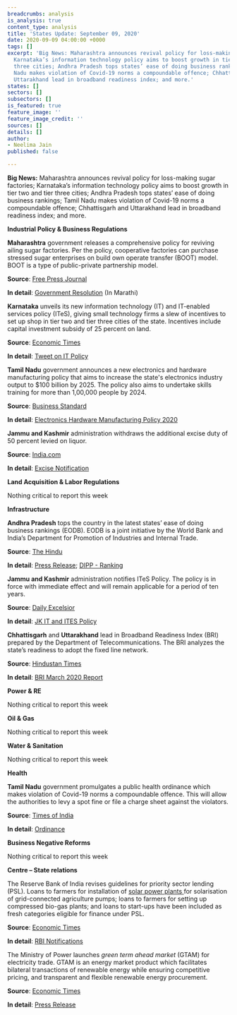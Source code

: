 ```yaml
---
breadcrumbs: analysis
is_analysis: true
content_type: analysis
title: 'States Update: September 09, 2020'
date: 2020-09-09 04:00:00 +0000
tags: []
excerpt: 'Big News: Maharashtra announces revival policy for loss-making sugar factories;
  Karnataka’s information technology policy aims to boost growth in tier two and tier
  three cities; Andhra Pradesh tops states’ ease of doing business rankings; Tamil
  Nadu makes violation of Covid-19 norms a compoundable offence; Chhattisgarh and
  Uttarakhand lead in broadband readiness index; and more.'
states: []
sectors: []
subsectors: []
is_featured: true
feature_image: ''
feature_image_credit: ''
sources: []
details: []
author:
- Neelima Jain
published: false

---
```

**Big News:** Maharashtra announces revival policy for loss-making sugar factories; Karnataka’s information technology policy aims to boost growth in tier two and tier three cities; Andhra Pradesh tops states’ ease of doing business rankings; Tamil Nadu makes violation of Covid-19 norms a compoundable offence; Chhattisgarh and Uttarakhand lead in broadband readiness index; and more.

**Industrial Policy & Business Regulations**

**Maharashtra** government releases a comprehensive policy for reviving ailing sugar factories. Per the policy, cooperative factories can purchase stressed sugar enterprises on build own operate transfer (BOOT) model. BOOT is a type of public-private partnership model.

**Source**: [Free Press Journal](https://www.freepressjournal.in/mumbai/maharashtra-government-to-revive-sick-sugar-factories)

**In detail**: [Government Resolution](https://www.maharashtra.gov.in/1145/Government-Resolutions) (In Marathi)

**Karnataka** unveils its new information technology (IT) and IT-enabled services policy (ITeS), giving small technology firms a slew of incentives to set up shop in tier two and tier three cities of the state. Incentives include capital investment subsidy of 25 percent on land.

**Source**: [Economic Times](https://economictimes.indiatimes.com/tech/ites/small-is-beautiful-karnatakas-new-it-policy-offers-sops-for-co-working-spaces-tech-firms-away-from-bengaluru/articleshow/77923713.cms)

**In detail**: [Tweet on IT Policy](https://twitter.com/drashwathcn/status/1301538156152463361?s=20)

**Tamil Nadu** government announces a new electronics and hardware manufacturing policy that aims to increase the state's electronics industry output to $100 billion by 2025. The policy also aims to undertake skills training for more than 1,00,000 people by 2024.

**Source**: [Business Standard](https://www.business-standard.com/article/economy-policy/tamil-nadu-govt-releases-policy-for-electronics-hardware-manufacturing-120090700360_1.html)

**In detail**: [Electronics Hardware Manufacturing Policy 2020](https://www.thehindu.com/news/resources/article32540081.ece/binary/TNElectronicsHardwareManufacturing-policy.pdf)

**Jammu and Kashmir** administration withdraws the additional excise duty of 50 percent levied on liquor.

**Source**: [India.com](https://www.india.com/news/india/j-k-administration-introduces-new-excise-policy-withdraws-50-corona-tax-on-liquor-4128371/)

**In detail**: [Excise Notification](http://jkexcise.nic.in/DOCUMENTS/Ord%2083%20EC%20Annexure.pdf)

**Land Acquisition & Labor Regulations**

Nothing critical to report this week

**Infrastructure**

**Andhra Pradesh** tops the country in the latest states’ ease of doing business rankings (EODB). EODB is a joint initiative by the World Bank and India’s Department for Promotion of Industries and Internal Trade.

**Source**: [The Hindu](https://www.thehindu.com/news/national/andhra-pradesh/andhra-pradesh-tops-in-ease-of-doing-business-rankings/article32530727.ece)

**In detail**: [Press Release](https://pib.gov.in/PressReleasePage.aspx?PRID=1651598); [DIPP - Ranking](https://eodb.dipp.gov.in/)

**Jammu and Kashmir** administration notifies ITeS Policy. The policy is in force with immediate effect and will remain applicable for a period of ten years.

**Source**: [Daily Excelsior](https://www.dailyexcelsior.com/govt-notifies-policy-to-use-it-as-engine-for-sustainable-growth-of-economy/)

**In detail**: [JK IT and ITES Policy](http://jkit.nic.in/ORDERS/2020-08-21%20J&K%20IT-ITeS%20Policy%202020..pdf)

**Chhattisgarh** and **Uttarakhand** lead in Broadband Readiness Index (BRI) prepared by the Department of Telecommunications. The BRI analyzes the state’s readiness to adopt the fixed line network.

**Source**: [Hindustan Times](https://www.hindustantimes.com/india-news/chhattisgarh-uttarakhand-lead-in-broadband-readiness-index/story-6V6WkPcMVHg0wDBVHCphGI.html)

**In detail**: [BRI March 2020 Report](https://icrier.org/pdf/2-March-2020/BRI.pdf)

**Power & RE**

Nothing critical to report this week

**Oil & Gas**

Nothing critical to report this week

**Water & Sanitation**

Nothing critical to report this week

**Health**

**Tamil Nadu** government promulgates a public health ordinance which makes violation of Covid-19 norms a compoundable offence. This will allow the authorities to levy a spot fine or file a charge sheet against the violators.

**Source**: [Times of India](https://timesofindia.indiatimes.com/city/chennai/covid-19-in-tamil-nadu-ordinance-promulgated-to-protect-health-workers-from-violence/articleshow/77933534.cms)

**In detail**: [Ordinance](https://www.tnrajbhavan.gov.in/PressReleases/2020/PR040920-2.pdf)

**Business Negative Reforms**

Nothing critical to report this week

**Centre – State relations**

The Reserve Bank of India revises guidelines for priority sector lending (PSL). Loans to farmers for installation of [solar power plants ](https://www.saurenergy.com/solar-energy-news/reil-tenders-3-5-mw-solar-power-plants-maharashtra)for solarisation of grid-connected agriculture pumps; loans to farmers for setting up compressed bio-gas plants; and loans to start-ups have been included as fresh categories eligible for finance under PSL.

**Source**: [Economic Times](https://energy.economictimes.indiatimes.com/news/renewable/boost-for-renewable-energy-rbi-issues-revised-priority-sector-lending-guidelines/77930948)

**In detail**: [RBI Notifications](https://www.rbi.org.in/scripts/NotificationUser.aspx?Id=11959&Mode=0)

The Ministry of Power launches _green term ahead market_ (GTAM) for electricity trade. GTAM is an energy market product which facilitates bilateral transactions of renewable energy while ensuring competitive pricing, and transparent and flexible renewable energy procurement.

**Source**: [Economic Times](https://energy.economictimes.indiatimes.com/news/renewable/r-k-singh-launches-green-term-ahead-market/77881975)

**In detail**: [Press Release](https://pib.gov.in/PressReleasePage.aspx?PRID=1650384)